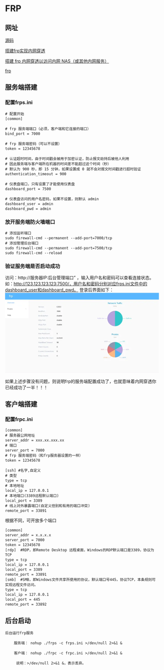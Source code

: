 # FRP

## 网址
[源码](https://github.com/fatedier/frp)

[搭建frp实现内网穿透](https://zhuanlan.zhihu.com/p/448305084)

[搭建 frp 内网穿透以访问内网 NAS（或其他内网服务）](https://ppgg.in/10144.html)

[frp](https://gofrp.org/docs/overview/)

## 服务端搭建
### 配置frps.ini
```
# 配置开始
[common]

# frp 服务端端口（必须，客户端和它连接的端口）
bind_port = 7000

# frp 服务端密码（可以不设置）
token = 12345678

# 认证超时时间，由于时间戳会被用于加密认证，防止报文劫持后被他人利用
# 因此服务端与客户端所在机器的时间差不能超过这个时间（秒）
# 默认为 900 秒，即 15 分钟，如果设置成 0 就不会对报文时间戳进行超时验证
authentication_timeout = 900

# 仪表盘端口，只有设置了才能使用仪表盘
dashboard_port = 7500

# 仪表盘访问的用户名密码，如果不设置，则默认 admin
dashboard_user = admin
dashboard_pwd = admin
```

### 放开服务端防火墙端口
```
# 添加监听端口
sudo firewall-cmd --permanent --add-port=7000/tcp
# 添加管理后台端口
sudo firewall-cmd --permanent --add-port=7500/tcp
sudo firewall-cmd --reload
```

### 验证服务端是否启动成功
访问：http://服务器IP:后台管理端口” ，输入用户名和密码可以查看连接状态。 如：http://123.123.123.123:7500/，用户名和密码分别对应frps.ini文件中的dashboard_user和dashboard_pwd。 登录后界面如下：
![img.png](img.png)

如果上述步骤没有问题，则说明frp的服务端配置成功了，也就意味着内网穿透你已经成功了一半！！！

## 客户端搭建
### 配置frpc.ini
```
[common]
# 服务器公网地址
server_addr = xxx.xx.xxx.xx
# 端口
server_port = 7000
# frp 服务端密码（和frp服务器设置的一样）
token = 12345678

[ssh] #名字,自定义
# 类型
type = tcp
# 本地地址
local_ip = 127.0.0.1
# 本地端口(3389远程默认端口)
local_port = 3389
# 线上对外暴露端口(自定义但别和有用的端口冲突)
remote_port = 33891
```
根据不同，可开放多个端口
```
[common]
server_addr = x.x.x.x
server_port = 7000
token = 12345678
[rdp]  #RDP，即Remote Desktop 远程桌面，Windows的RDP默认端口是3389，协议为TCP
type = tcp
local_ip = 127.0.0.1           
local_port = 3389
remote_port = 33891 
[smb]  #SMB，即Windows文件共享所使用的协议，默认端口号445，协议TCP，本条规则可实现远程文件访问。
type = tcp
local_ip = 127.0.0.1
local_port = 445
remote_port = 33892
```


## 后台启动
```
后台运行frp服务

    服务端： nohup ./frps -c frps.ini >/dev/null 2>&1 &

    客户端： nohup ./frpc -c frpc.ini >/dev/null 2>&1 &

     说明：>/dev/null 2>&1 &，表示丢弃。
```